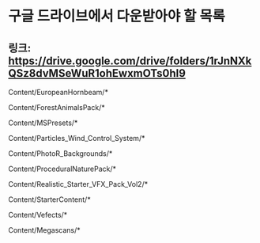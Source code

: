 # 구글 드라이브에서 다운받아야 할 목록

링크: https://drive.google.com/drive/folders/1rJnNXkQSz8dvMSeWuR1ohEwxmOTs0hI9
---

Content/EuropeanHornbeam/*

Content/ForestAnimalsPack/*

Content/MSPresets/*

Content/Particles_Wind_Control_System/*

Content/PhotoR_Backgrounds/*

Content/ProceduralNaturePack/*

Content/Realistic_Starter_VFX_Pack_Vol2/*

Content/StarterContent/*

Content/Vefects/*

Content/Megascans/*
